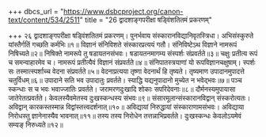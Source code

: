 +++
dbcs_url = "https://www.dsbcproject.org/canon-text/content/534/2511"
title = "26 द्वादशाङ्गपरीक्षा षड्विंशतितमं प्रकरणम्"

+++
२६
द्वादशाङ्गपरीक्षा षड्विंशतितमं प्रकरणम्।
पुनर्भवाय संस्कारानविद्यानिवृतस्त्रिधा। 
अभिसंस्कुरुते यांस्तैर्गतिं गच्छति कर्मभिः॥१॥
विज्ञानं संनिविशते संस्कारप्रत्ययं गतौ। 
संनिविष्टेऽथ विज्ञाने नामरूपं निषिच्यते॥२॥
निषिक्ते नामरूपे तु षडायतनसंभवः। 
षडायतनमागम्य संस्पर्शः संप्रवर्तते॥३॥
चक्षुः प्रतीत्य रूपं च समन्वाहारमेव च। 
नामरूपं प्रतीत्यैवं विज्ञानं संप्रवर्तते॥४॥
संनिपातस्त्रयाणां यो रूपविज्ञानचक्षुषाम्। 
स्पर्शः सः तस्मात्स्पर्शाच्च वेदना संप्रवर्तते॥५॥
वेदनाप्रत्यया तृष्णा वेदनार्थं हि तृष्यते। 
तृष्यमाण उपादानमुपादत्ते चतुर्विधम्॥६॥
उपादाने सति भव उपादातुः प्रवर्तते। 
स्याद्धि यद्यनुपादानो मुच्येत न भवेद्भवः॥७॥
पञ्च स्कन्धाः स च भवः भवाज्जातिः प्रवर्तते। 
जरामरणदुःखादि शोकाः सपरिदेवनाः॥८॥
दौर्मनस्यमुपायासा जातेरेतत्प्रवर्तते। 
केवलस्यैवमेतस्य दुःखस्कन्धस्य संभवः॥९॥
संसारमूलान्संस्कारानविद्वान् संस्करोत्यतः। 
अविद्वान् कारकस्तस्मान्न विद्वांस्तत्त्वदर्शनात्॥१०॥
अविद्यायां निरुद्धायां संस्काराणामसंभवः। 
अविद्याया निरोधस्तु ज्ञानेनास्यैव भावनात्॥११॥
तस्य तस्य निरोधेन तत्तन्नाभिप्रवर्तते। 
दुःखस्कन्धः केवलोऽयमेवं सम्यङ् निरुध्यते॥१२॥
